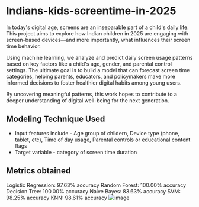 # Indians-kids-screentime-in-2025
In today's digital age, screens are an inseparable part of a child's daily life. This project aims to explore how Indian children in 2025 are engaging with screen-based devices—and more importantly, what influences their screen time behavior.

Using machine learning, we analyze and predict daily screen usage patterns based on key factors like a child's age, gender, and parental control settings. The ultimate goal is to build a model that can forecast screen time categories, helping parents, educators, and policymakers make more informed decisions to foster healthier digital habits among young users.

By uncovering meaningful patterns, this work hopes to contribute to a deeper understanding of digital well-being for the next generation.

## Modeling Technique Used
- Input features include - Age group of childern, Device type (phone, tablet, etc), Time of day usage, Parental controls or educational content flags
- Target variable - category of screen time duration

## Metrics obtained
Logistic Regression: 97.63% accuracy
Random Forest: 100.00% accuracy
Decision Tree: 100.00% accuracy
Naive Bayes: 83.63% accuracy
SVM: 98.25% accuracy
KNN: 98.61% accuracy
![image](https://github.com/user-attachments/assets/dffcfdfb-19f3-4ac2-8190-bf47570e3fb6)
